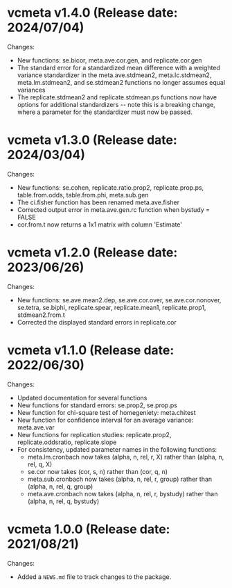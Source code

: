 vcmeta v1.4.0 (Release date: 2024/07/04)
==============

Changes:

* New functions: se.bicor, meta.ave.cor.gen, and replicate.cor.gen
* The standard error for a standardized mean difference with a weighted variance standardizer in the meta.ave.stdmean2, meta.lc.stdmean2, meta.lm.stdmean2, and se.stdmean2 functions no longer assumes equal variances
* The replicate.stdmean2 and replicate.stdmean.ps functions now have options for additional standardizers -- note this is a breaking change, where a parameter
for the standardizer must now be passed.



vcmeta v1.3.0 (Release date: 2024/03/04)
==============

Changes:

* New functions: se.cohen, replicate.ratio.prop2, replicate.prop.ps, table.from.odds, table.from.phi, meta.sub.gen
* The ci.fisher function has been renamed meta.ave.fisher
* Corrected output error in meta.ave.gen.rc function when bystudy = FALSE 
* cor.from.t now returns a 1x1 matrix with column 'Estimate'



vcmeta v1.2.0 (Release date: 2023/06/26)
==============

Changes:

* New functions: se.ave.mean2.dep, se.ave.cor.over, se.ave.cor.nonover, se.tetra, se.biphi, replicate.spear, replicate.mean1, replicate.prop1, stdmean2.from.t
* Corrected the displayed standard errors in replicate.cor



vcmeta v1.1.0 (Release date: 2022/06/30)
==============

Changes:

* Updated documentation for several functions
* New functions for standard errors:  se.prop2, se.prop.ps
* New function for chi-square test of homegeniety:  meta.chitest
* New function for confidence interval for an average variance:  meta.ave.var
* New functions for replication studies: replicate.prop2, replicate.oddsratio, replicate.slope 
* For consistency, updated parameter names in the following functions:
    * meta.lm.cronbach now takes (alpha, n, rel, r, X) rather than (alpha, n, rel, q, X)
    * se.cor now takes (cor, s, n) rather than (cor, q, n)
    * meta.sub.cronbach now takes (alpha, n, rel, r, group) rather than (alpha, n, rel, q, group)
    * meta.ave.cronbach now takes (alpha, n, rel, r, bystudy) rather than (alpha, n, rel, q, bystudy)


vcmeta 1.0.0 (Release date: 2021/08/21)
==============

Changes:

* Added a `NEWS.md` file to track changes to the package.
